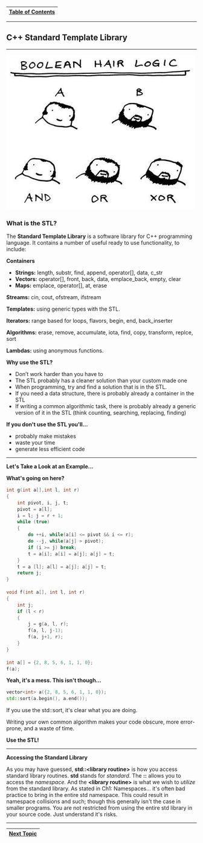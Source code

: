 |[Table of Contents](/00-Table-of-Contents.md)|
|---|

---

## C++ Standard Template Library

---

![](/assets/5h7ir719arzz.jpg)

### What is the STL?

The **Standard Template Library** is a software library for C++ programming language. It contains a number of useful ready to use functionality, to include:

**Containers**

* **Strings:** length, substr, find, append, operator\[\], data, c\_str
* **Vectors:** operator\[\], front, back, data, emplace\_back, empty, clear
* **Maps:** emplace, operator\[\], at, erase

**Streams:** cin, cout, ofstream, ifstream

**Templates:** using generic types with the STL.

**Iterators:** range based for loops, flavors, begin, end, back\_inserter

**Algorithms:** erase, remove, accumulate, iota, find, copy, transform, replce, sort

**Lambdas:** using anonymous functions.

**Why use the STL?**

* Don’t work harder than you have to
* The STL probably has a cleaner solution than your custom made one
* When programming, try and find a solution that is in the STL.
* If you need a data structure, there is probably already a container in the STL
* If writing a common algorithmic task, there is probably already a generic version of it in the STL \(think counting, searching, replacing, finding\)

**If you don't use the STL you'll...**

* probably make mistakes
* waste your time
* generate less efficient code

---

**Let's Take a Look at an Example...**

**What's going on here?**

```cpp
int g(int a[],int l, int r)
{
    int pivot, i, j, t;
    pivot = a[l];
    i = l; j = r + 1;
    while (true) 
    {
        do ++i, while(a[i] <= pivot && i <= r);
        do --j, while(a[j] > pivot);
        if (i >= j) break;
        t = a[i]; a[i] = a[j]; a[j] = t;
    }
    t = a [l]; a[l] = a[j]; a[j] = t;
    return j;
}

void f(int a[], int l, int r)
{
    int j;
    if (l < r)
    {
        j = g(a, l, r);
        f(a, l, j-1);
        f(a, j+1, r);
    }
}

int a[] = {2, 8, 5, 6, 1, 1, 0};
f(a);
```

**Yeah, it's a mess. This isn't though...**

```cpp
vector<int> a({2, 8, 5, 6, 1, 1, 0});
std::sort(a.begin(), a.end());
```

If you use the std::sort, it's clear what you are doing.

Writing your own common algorithm makes your code obscure, more error-prone, and a waste of time.

**Use the STL!**

---

**Accessing the Standard Library**

As you may have guessed, **std::&lt;library routine&gt;** is how you access standard library routines. **std** stands for _standard_. The **::** allows you to access the _namespace._ And the **&lt;library routine&gt;** is what we wish to _utilize_ from the standard library. As stated in Ch1: Namespaces... it's often bad practice to bring in the entire std namespace. This could result in namespace collisions and such; though this generally isn't the case in smaller programs. You are not restricted from using the entire std library in your source code. Just understand it's risks. 

---

|[Next Topic](/ch02_Cpp_STL/2.01_stl-containers-and-streams.md)|
|---|
